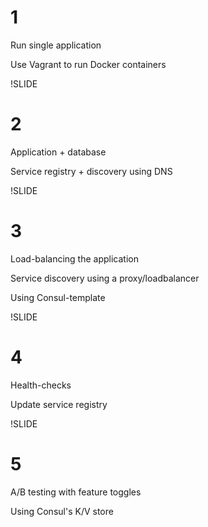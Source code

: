 # 1
Run single application

Use Vagrant to run Docker containers



!SLIDE
# 2
Application + database

Service registry + discovery using DNS



!SLIDE
# 3
Load-balancing the application

Service discovery using a proxy/loadbalancer

Using Consul-template



!SLIDE
# 4
Health-checks

Update service registry



!SLIDE
# 5
A/B testing with feature toggles

Using Consul's K/V store
